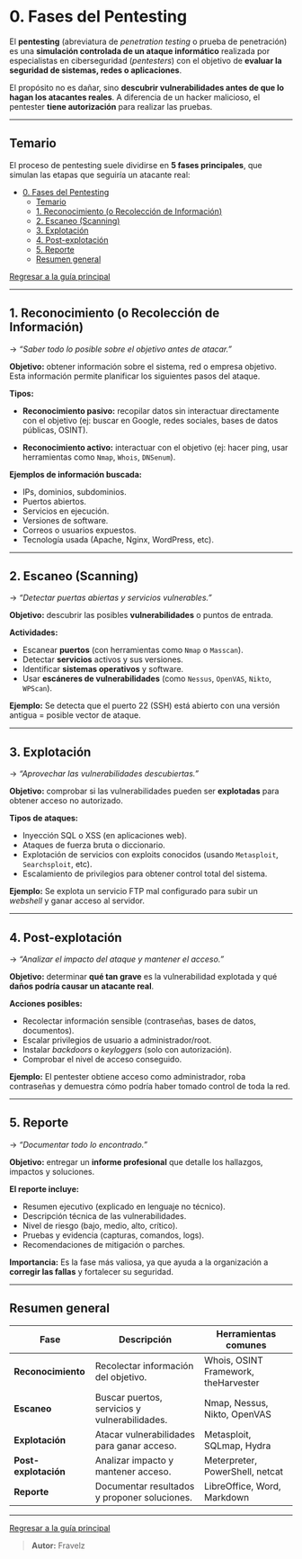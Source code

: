 # 0. Fases del Pentesting

El **pentesting** (abreviatura de *penetration testing* o prueba de penetración) es una **simulación controlada de un ataque informático** realizada por especialistas en ciberseguridad (*pentesters*) con el objetivo de **evaluar la seguridad de sistemas, redes o aplicaciones**.

El propósito no es dañar, sino **descubrir vulnerabilidades antes de que lo hagan los atacantes reales**.
A diferencia de un hacker malicioso, el pentester **tiene autorización** para realizar las pruebas.

---

## Temario

El proceso de pentesting suele dividirse en **5 fases principales**, que simulan las etapas que seguiría un atacante real:

- [0. Fases del Pentesting](#0-fases-del-pentesting)
  - [Temario](#temario)
  - [1. Reconocimiento (o Recolección de Información)](#1-reconocimiento-o-recolección-de-información)
  - [2. Escaneo (Scanning)](#2-escaneo-scanning)
  - [3. Explotación](#3-explotación)
  - [4. Post-explotación](#4-post-explotación)
  - [5. Reporte](#5-reporte)
  - [Resumen general](#resumen-general)

[Regresar a la guía principal](./../readme.md#6-pentesting)

---

## 1. Reconocimiento (o Recolección de Información)

→ *“Saber todo lo posible sobre el objetivo antes de atacar.”*

**Objetivo:** obtener información sobre el sistema, red o empresa objetivo.
Esta información permite planificar los siguientes pasos del ataque.

**Tipos:**

* **Reconocimiento pasivo:** recopilar datos sin interactuar directamente con el objetivo (ej: buscar en Google, redes sociales, bases de datos públicas, OSINT).

* **Reconocimiento activo:** interactuar con el objetivo (ej: hacer ping, usar herramientas como `Nmap`, `Whois`, `DNSenum`).

**Ejemplos de información buscada:**

* IPs, dominios, subdominios.
* Puertos abiertos.
* Servicios en ejecución.
* Versiones de software.
* Correos o usuarios expuestos.
* Tecnología usada (Apache, Nginx, WordPress, etc).

---

## 2. Escaneo (Scanning)

→ *“Detectar puertas abiertas y servicios vulnerables.”*

**Objetivo:** descubrir las posibles **vulnerabilidades** o puntos de entrada.

**Actividades:**

* Escanear **puertos** (con herramientas como `Nmap` o `Masscan`).
* Detectar **servicios** activos y sus versiones.
* Identificar **sistemas operativos** y software.
* Usar **escáneres de vulnerabilidades** (como `Nessus`, `OpenVAS`, `Nikto`, `WPScan`).

**Ejemplo:** Se detecta que el puerto 22 (SSH) está abierto con una versión antigua = posible vector de ataque.

---

## 3. Explotación

→ *“Aprovechar las vulnerabilidades descubiertas.”*

**Objetivo:** comprobar si las vulnerabilidades pueden ser **explotadas** para obtener acceso no autorizado.

**Tipos de ataques:**

* Inyección SQL o XSS (en aplicaciones web).
* Ataques de fuerza bruta o diccionario.
* Explotación de servicios con exploits conocidos (usando `Metasploit`, `Searchsploit`, etc).
* Escalamiento de privilegios para obtener control total del sistema.

**Ejemplo:**
Se explota un servicio FTP mal configurado para subir un *webshell* y ganar acceso al servidor.

---

## 4. Post-explotación

→ *“Analizar el impacto del ataque y mantener el acceso.”*

**Objetivo:** determinar **qué tan grave** es la vulnerabilidad explotada y qué **daños podría causar un atacante real**.

**Acciones posibles:**

* Recolectar información sensible (contraseñas, bases de datos, documentos).
* Escalar privilegios de usuario a administrador/root.
* Instalar *backdoors* o *keyloggers* (solo con autorización).
* Comprobar el nivel de acceso conseguido.

**Ejemplo:** El pentester obtiene acceso como administrador, roba contraseñas y demuestra cómo podría haber tomado control de toda la red.

---

## 5. Reporte

→ *“Documentar todo lo encontrado.”*

**Objetivo:** entregar un **informe profesional** que detalle los hallazgos, impactos y soluciones.

**El reporte incluye:**

* Resumen ejecutivo (explicado en lenguaje no técnico).
* Descripción técnica de las vulnerabilidades.
* Nivel de riesgo (bajo, medio, alto, crítico).
* Pruebas y evidencia (capturas, comandos, logs).
* Recomendaciones de mitigación o parches.

**Importancia:** Es la fase más valiosa, ya que ayuda a la organización a **corregir las fallas** y fortalecer su seguridad.

---

## Resumen general

| Fase                 | Descripción                                   | Herramientas comunes                 |
| -------------------- | --------------------------------------------- | ------------------------------------ |
| **Reconocimiento**   | Recolectar información del objetivo.          | Whois, OSINT Framework, theHarvester |
| **Escaneo**          | Buscar puertos, servicios y vulnerabilidades. | Nmap, Nessus, Nikto, OpenVAS         |
| **Explotación**      | Atacar vulnerabilidades para ganar acceso.    | Metasploit, SQLmap, Hydra            |
| **Post-explotación** | Analizar impacto y mantener acceso.           | Meterpreter, PowerShell, netcat      |
| **Reporte**          | Documentar resultados y proponer soluciones.  | LibreOffice, Word, Markdown          |

---

[Regresar a la guía principal](./../readme.md#6-pentesting)

> **Autor:** Fravelz

